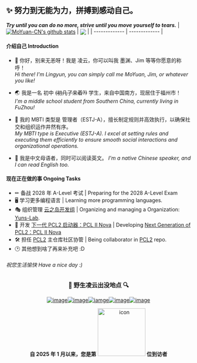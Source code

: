 ## ✨ 努力到无能为力，拼搏到感动自己。
***Try until you can do no more, strive until you move yourself to tears.***
| <a href="https://github.com/anuraghazra/github-readme-stats"><img align="center" src="https://github-readme-stats.vercel.app/api?username=MoYuan-CN&show_icons=true&include_all_commits=true&theme=buefy&hide_border=true&count_private=true" alt="MoYuan-CN's github stats" /></a> | <a href="https://github.com/anuraghazra/github-readme-stats"><img align="center" src="https://github-readme-stats.vercel.app/api/top-langs/?username=MoYuan-CN&layout=compact&theme=buefy&hide_border=true" /></a> |
| ------------- | ------------- |

#### 介绍自己 Introduction

- 💬 你好，别来无恙呀！我是 凌云，你可以叫我 墨渊、Jim 等等你愿意的称呼！  
*Hi there! I'm Lingyun, you can simply call me MoYuan, Jim, or whatever you like!*

- 🌏 我是一名 初中 ~~(初几了来着?)~~ 学生，来自中国南方，现居住于福州市！  
*I'm a middle school student from Southern China, currently living in FuZhou!*

- 🧝‍ 我的 MBTI 类型是 管理者（ESTJ-A），擅长制定规则并高效执行，以确保社交和组织运作井然有序。  
*My MBTI type is Executive (ESTJ-A). I excel at setting rules and executing them efficiently to ensure smooth social interactions and organizational operations.*

- 📰 我是中文母语者，同时可以阅读英文。
*I'm a native Chinese speaker, and I can read English too.*  

#### 现在正在做的事 Ongoing Tasks
- ✏ 备战 2028 年 A-Level 考试 | Preparing for the 2028 A-Level Exam
- 🖥️ 学习更多编程语言 | Learning more programming languages.
- 🎭 组织管理 [云之岛开发组](https://github.com/Yuns-Lab) | Organizing and managing a Organization: [Yuns-Lab](https://github.com/Yuns-Lab).
- 🚧 开发 [下一代 PCL2 启动器：PCL II Nova](https://github.com/PCL-Community/PCL2.Nova.App) | Developing [Next Generation of PCL2：PCL II Nova](https://github.com/PCL-Community/PCL2.Nova.App)
- 🛠 担任 [PCL2](https://github.com/Hex-Dragon/PCL2) 主仓库社区协管 | Being collaborator in [PCL2](https://github.com/Hex-Dragon/PCL2) repo.
- 🕑 其他想到啥了再来补充吧 :D

###### 祝您生活愉快 Have a nice day :)
  <!---自2023.1.12开始统计的页面访问数量--->
  <!---已弃用![Page Views Count](https://badges.toozhao.com/badges/01GPHXFCCQ0WANPJ2B5Q8MGJG5/blue.svg)  --->
<div align="center">

### 🔎 野生凌云出没地点 🔍
  <!---相关链接--->
[![image](https://img.shields.io/badge/-BiliBili(个人)-fb7299?style=for-the-badge)](https://space.bilibili.com/3546844227439249 "跳转 Bilibili 个人主页")[![image](https://img.shields.io/badge/-BiliBili(团队)-00AEE8?style=for-the-badge)](https://space.bilibili.com/3546632664648343 "跳转 Bilibili 团队主页")[![iamge](https://img.shields.io/badge/-AFDian-946ce6?style=for-the-badge)](https://afdian.net/a/Yuns-Lab "跳转 爱发电创作者页面")[![image](https://img.shields.io/badge/-Email-1074BE?style=for-the-badge)](mailto:jim.lin@yuns-lab.tech "向我发送邮件")[![image](https://img.shields.io/badge/-Steam-171A21?style=for-the-badge)](https://steamcommunity.com/id/LingyunAwA-CN/ "跳转 Steam 个人资料")
  <!---访问次数统计--->
**自 2025 年 1 月以来，您是第** <img src="https://profile-counter.glitch.me/MoYuan-CN/count.svg" alt="icon" width="130px"> **位到访者**  
</div>

   </div>
</details>
